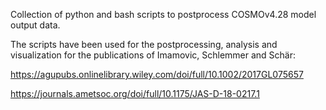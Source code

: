 Collection of python and bash scripts to postprocess COSMOv4.28 model output data.

The scripts have been used for the postprocessing, analysis and visualization for the publications
of Imamovic, Schlemmer and Schär:

https://agupubs.onlinelibrary.wiley.com/doi/full/10.1002/2017GL075657

https://journals.ametsoc.org/doi/full/10.1175/JAS-D-18-0217.1


                       
